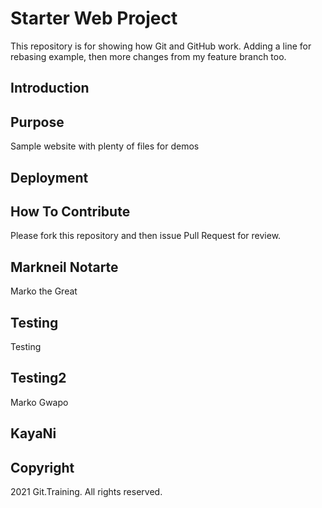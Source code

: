 # Starter Web Project

This repository is for showing how Git and GitHub work. Adding a line for
rebasing example, then more changes from my feature branch too.

## Introduction

## Purpose

Sample website with plenty of files for demos

## Deployment

## How To Contribute

Please fork this repository and then issue Pull Request for review.

## Markneil Notarte
Marko the Great

## Testing
Testing

## Testing2
Marko Gwapo

## KayaNi

## Copyright

2021 Git.Training. All rights reserved.
